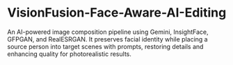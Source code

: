 # VisionFusion-Face-Aware-AI-Editing
An AI-powered image composition pipeline using Gemini, InsightFace, GFPGAN, and RealESRGAN. It preserves facial identity while placing a source person into target scenes with prompts, restoring details and enhancing quality for photorealistic results.
